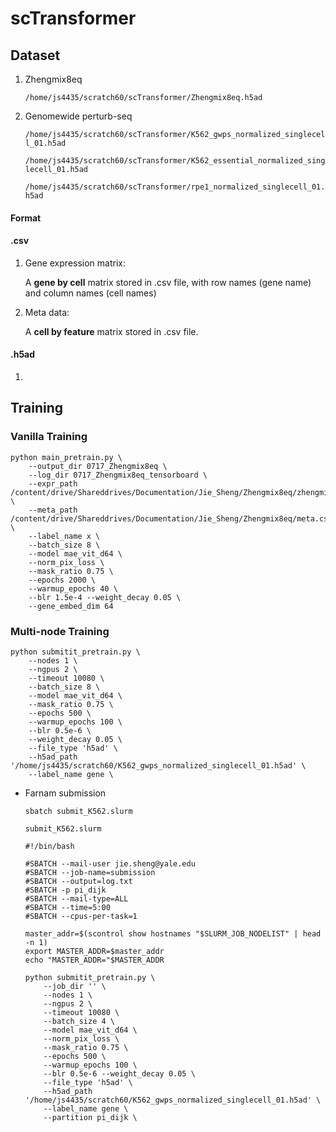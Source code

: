 # scTransformer

## Dataset

1. Zhengmix8eq

   `/home/js4435/scratch60/scTransformer/Zhengmix8eq.h5ad`

2. Genomewide perturb-seq 

   `/home/js4435/scratch60/scTransformer/K562_gwps_normalized_singlecell_01.h5ad`

   `/home/js4435/scratch60/scTransformer/K562_essential_normalized_singlecell_01.h5ad`

   `/home/js4435/scratch60/scTransformer/rpe1_normalized_singlecell_01.h5ad`

#### Format

#### .csv

1. Gene expression matrix: 

   A **gene by cell** matrix stored in .csv file, with row names (gene name) and column names (cell names)

2. Meta data:

   A **cell by feature** matrix stored in .csv file.

#### .h5ad

1. 

## Training

### Vanilla Training

```
python main_pretrain.py \
    --output_dir 0717_Zhengmix8eq \
    --log_dir 0717_Zhengmix8eq_tensorboard \
    --expr_path /content/drive/Shareddrives/Documentation/Jie_Sheng/Zhengmix8eq/zhengmix8eq_scaleddata.csv \
    --meta_path /content/drive/Shareddrives/Documentation/Jie_Sheng/Zhengmix8eq/meta.csv \
    --label_name x \
    --batch_size 8 \
    --model mae_vit_d64 \
    --norm_pix_loss \
    --mask_ratio 0.75 \
    --epochs 2000 \
    --warmup_epochs 40 \
    --blr 1.5e-4 --weight_decay 0.05 \
    --gene_embed_dim 64
```

### Multi-node Training

```
python submitit_pretrain.py \
    --nodes 1 \
    --ngpus 2 \
    --timeout 10080 \
    --batch_size 8 \
    --model mae_vit_d64 \
    --mask_ratio 0.75 \
    --epochs 500 \
    --warmup_epochs 100 \
    --blr 0.5e-6 \
    --weight_decay 0.05 \
    --file_type 'h5ad' \
    --h5ad_path '/home/js4435/scratch60/K562_gwps_normalized_singlecell_01.h5ad' \
    --label_name gene \
```

* Farnam submission

  ```
  sbatch submit_K562.slurm
  ```

  `submit_K562.slurm`

  ```
  #!/bin/bash
  
  #SBATCH --mail-user jie.sheng@yale.edu
  #SBATCH --job-name=submission
  #SBATCH --output=log.txt
  #SBATCH -p pi_dijk
  #SBATCH --mail-type=ALL
  #SBATCH --time=5:00
  #SBATCH --cpus-per-task=1
  
  master_addr=$(scontrol show hostnames "$SLURM_JOB_NODELIST" | head -n 1)
  export MASTER_ADDR=$master_addr
  echo "MASTER_ADDR="$MASTER_ADDR
  
  python submitit_pretrain.py \
      --job_dir '' \
      --nodes 1 \
      --ngpus 2 \
      --timeout 10080 \
      --batch_size 4 \
      --model mae_vit_d64 \
      --norm_pix_loss \
      --mask_ratio 0.75 \
      --epochs 500 \
      --warmup_epochs 100 \
      --blr 0.5e-6 --weight_decay 0.05 \
      --file_type 'h5ad' \
      --h5ad_path '/home/js4435/scratch60/K562_gwps_normalized_singlecell_01.h5ad' \
      --label_name gene \
      --partition pi_dijk \
  ```
